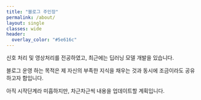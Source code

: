 ```yaml
---
title: "블로그 주인장"
permalink: /about/
layout: single
classes: wide
header:
  overlay_color: "#5e616c"
---
```


신호 처리 및 영상처리를 전공하였고, 최근에는 딥러닝 모델 개발을 있습니다.

블로그 운영 하는 목적은 제 자신의 부족한 지식을 채우는 것과 동시에 조금이라도 공유하고자 함입니다.

아직 시작단계라 미흡하지만, 차근차근씩 내용을 업데이트할 계획입니다. 
